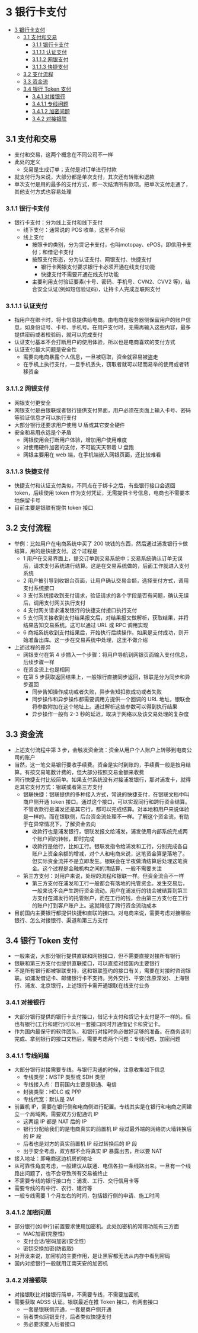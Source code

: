 
# 3 银行卡支付

- [3 银行卡支付](#3-%E9%93%B6%E8%A1%8C%E5%8D%A1%E6%94%AF%E4%BB%98)
  - [3.1 支付和交易](#31-%E6%94%AF%E4%BB%98%E5%92%8C%E4%BA%A4%E6%98%93)
    - [3.1.1 银行卡支付](#311-%E9%93%B6%E8%A1%8C%E5%8D%A1%E6%94%AF%E4%BB%98)
    - [3.1.1.1 认证支付](#3111-%E8%AE%A4%E8%AF%81%E6%94%AF%E4%BB%98)
    - [3.1.1.2 网银支付](#3112-%E7%BD%91%E9%93%B6%E6%94%AF%E4%BB%98)
    - [3.1.1.3 快捷支付](#3113-%E5%BF%AB%E6%8D%B7%E6%94%AF%E4%BB%98)
  - [3.2 支付流程](#32-%E6%94%AF%E4%BB%98%E6%B5%81%E7%A8%8B)
  - [3.3 资金流](#33-%E8%B5%84%E9%87%91%E6%B5%81)
  - [3.4 银行 Token 支付](#34-%E9%93%B6%E8%A1%8C-token-%E6%94%AF%E4%BB%98)
    - [3.4.1 对接银行](#341-%E5%AF%B9%E6%8E%A5%E9%93%B6%E8%A1%8C)
    - [3.4.1.1 专线问题](#3411-%E4%B8%93%E7%BA%BF%E9%97%AE%E9%A2%98)
    - [3.4.1.2 加密问题](#3412-%E5%8A%A0%E5%AF%86%E9%97%AE%E9%A2%98)
    - [3.4.2 对接银联](#342-%E5%AF%B9%E6%8E%A5%E9%93%B6%E8%81%94)

## 3.1 支付和交易

- 支付和交易，这两个概念在不同公司不一样
- 此处的定义
  - 交易是生成订单；支付是对订单进行付款
- 就支付行为来说，大部分都是单次支付，其次还有转账和退款
- 单次支付是用的最多的支付方式，即一次结清所有款项。把单次支付走通了，其他支付方式也容易处理

### 3.1.1 银行卡支付

- 银行卡支付：分为线上支付和线下支付
  - 线下支付：通常说的 POS 收单，这里不介绍
  - 线上支付
    - 按照卡的类别，分为贷记卡支付，也叫motopay、ePOS，即信用卡支付；和借记卡支付
    - 按照支付形态，分为认证支付、网银支付、快捷支付
      - 银行卡网银支付要求银行卡必须开通在线支付功能
      - 快捷支付不需要开通在线支付功能
    - 主要利用支付验证要素(卡号、密码、手机号、CVN2、CVV2 等)，结合安全认证(例如短信验证码)，让持卡人完成互联网支付

### 3.1.1.1 认证支付

- 指用户在绑卡时，将卡信息提供给电商。由电商在服务器侧保留用户的账户信息，如身份证号、卡号、手机号。在用户支付时，无需再输入这些内容，最多提供密码或者校验码，就可以完成支付
- 认证支付基本不会打断用户的使用体验，所以也是电商喜欢的支付方式
- 认证支付最大问题是安全性
  - 需要向电商暴露个人信息，一旦被窃取，资金就容易被盗走
  - 在手机上执行支付，一旦手机丢失，窃取者就可以轻而易举的使用或者转移资金

### 3.1.1.2 网银支付

- 网银支付更安全
- 网银支付是由银联或者银行提供支付界面，用户必须在页面上输入卡号、密码等验证信息才可以执行支付
- 大部分银行还要求用户使用 U 盾或其它安全硬件
- 安全和易用永远是个矛盾
  - 网银使用会打断用户体验，增加用户使用难度
  - 对使用硬件加密的支付，不可能天天带着 U 盘跑
  - 网银主要用在 web 端，在手机端嵌入网银页面，还比较难看

### 3.1.1.3 快捷支付

- 快捷支付和认证支付类似，不同点在于绑卡之后，有些银行接口会返回 token，后续使用 token 作为支付凭证，无需提供卡号信息，电商也不需要本地保留卡号
- 目前主要是银联有提供 token 接口

## 3.2 支付流程

- 举例：比如用户在电商系统中买了 200 块钱的东西，然后通过浦发银行卡做结算，用的是快捷支付。这个过程是
  - 1 用户在交易界面上，提交订单到交易系统中；交易系统确认订单无误后，请求支付系统进行结算。这是在交易系统做的，后面工作就进入支付系统
  - 2 用户被引导到收银台页面，让用户确认交易金额，选择支付方式，调用支付系统接口
  - 3 支付系统接收到支付请求，验证请求的各个字段是否有问题，确认无误后，调用支付网关执行支付
  - 4 支付网关请求浦发银行的快捷支付接口执行支付
  - 5 支付网关接收到支付结果报文后，对结果报文做解析，获取结果，并将结果告知交易系统。这可以通过 URL 或 RPC 调用实现
  - 6 商城系统收到支付结果后，开始执行后续操作。如果是支付成功，则开始准备出库。这一步在交易系统中处理，这里不做介绍
- 上述过程的差异
  - 网银支付在第 4 步插入一个步骤：将用户导航到网银页面输入支付信息，后续步骤一样
  - 在资金流上也是相同
  - 在第 5 步获取返回结果上，一般银行直接同步返回，银联是分为同步和异步返回
    - 同步告知操作成功或者失败，异步告知扣款成功或者失败
    - 同步操作和异步操作都需要调用方提供一个回调的 URL 地址，银联会将参数附加在这个地址上。通过解析这些参数可以得到执行结果
    - 异步操作一般有 2-3 秒的延迟，取决于网络以及该交易处理的复杂度

## 3.3 资金流

- 上述支付流程中第 3 步，会触发资金流：资金从用户个人账户上转移到电商公司的账户
- 当然，这一笔交易银行要收手续费。资金是实时到账的，手续费一般是按月结算。有按交易笔数计费的，但大部分按照交易金额来收费
- 同行快捷支付比较简单。如果支付系统没有对接浦发银行，那对浦发卡，就得走其它支付方式：银联或者第三方支付
  - 银联快捷：银联提供的多种接入方式，常说的快捷支付，在银联文档中叫商户侧开通 token 接口。通过这个接口，可以实现同行和跨行资金结算。不管收款行是浦发还是其它行，都可以完成结算。对本地和用户来说体验是一样的。而在银联侧，后台资金流处理不一样。了解这个资金流，有助于在异常情况下，了解资金去向
    - 收款行也是浦发银行，银联发报文给浦发，浦发使用内部系统完成两个账户间的转帐，即时完成
    - 收款行是他行，比如工行。银联发指令给浦发和工行，分别完成各自账户上资金余额的增减，对个人和电商来说，这笔资金算是落地了。但实际资金流并不是立即发生。银联会在半夜做清结算后处理这笔资金。这个过程是金融机构之间的清结算，一般不需要关注
  - 第三方支付：对用户来说，处理的流程和银联一样。但资金流会不一样
    - 第三方支付在浦发和工行一般都会有落地的托管资金。发生交易后，一般来说不会产生跨行资金流动。用户在浦发行的钱会被结算到第三方支付在浦发行的托管账户，而在工行的钱，会由第三方支付在工行的账户打到客户账户上。这就降低了跨行资金流动成本
- 目前国内主要银行都提供快捷和直联的接口。对电商来说，需要考虑对接哪些银行、怎么对接银行、渠道和第三方支付

## 3.4 银行 Token 支付

- 一般来说，大部分银行提供直联和网银接口，但不需要直接对接所有银行
- 银联和第三方支付也提供直联接口，可以直接对接国内主要银行
- 不是所有银行都被银联支持，这和银联签约的接口有关，需要在对接时咨询银联。如浦发借记卡、邮储银行卡不支持。另外交行、平安(含原深发)、上海银行、浦发、北京银行，上述银行卡需开通银联在线支付业务

### 3.4.1 对接银行

- 大部分银行提供的银行卡支付接口，借记卡支付和贷记卡支付是不一样的。但也有银行(工行和建行)可以用一套接口同时开通借记卡和贷记卡。
- 作为国内最保守的软件团队，和银行对接时务必做好足够的准备。在商务谈判完成、拿到银行的接口文档后，需要考虑两个问题：专线问题、加密问题

### 3.4.1.1 专线问题

- 大部分银行对接需要专线。与银行沟通的时候，注意收集如下信息
  - 专线类型：MSTP 类型或 SDH 类型
  - 专线接入点：目前国内主要是联通、电信
  - 封装类型：HDLC 或 PPP
  - 专线代宽：默认是 2M
- 前置机 IP，需要在银行侧和电商侧进行配置。专线其实是在银行和电商之间建立一个局域网，需要双方分配通讯 IP
  - 这两组 IP 都是 NAT 后的 IP
  - 银行分配给我们的是电商真实的前置机 IP 经过最外端的网络防火墙转换后的 IP 段
  - 后者也是对方的真实前置机 IP 经过转换后的 IP 段
  - 出于安全考虑，双方都不会将真实 IP 暴露出去，所以要 NAT
- 接入地址：即电商这边机房的地址
- 从可靠性角度考虑，一般建议从联通、电信各拉一条线路出来。一旦有一个线路出问题了，也不会导致所有交易被终止
- 不需要专线的银行接口有：浦发、工行、交行信用卡等
- 需要专线的有中行、农行、建行等
- 一般专线需要 1 个月左右的时间，包括银行侧的申请、施工时间

### 3.4.1.2 加密问题

- 部分银行(如中行)前置要求使用加密机。此处加密机的常用功能有三方面
  - MAC加密(完整性)
  - 支付会话/密码加密(安全性)
  - 密钥交换加密(防截取)
- 对开发来说，加密机的主要作用，是让黑客都无法从内存中看到密码
- 国内对接银行一般就用江南天安的加密机

### 3.4.2 对接银联

- 对接银联比对接银行简单，不需要专线，不需要加密机
- 需要获取 ADSS 认证。银联最近在推 Token 接口，有两套接口
  - 一套是银联侧开通，一套是商户侧开通
  - 前者类似网银支付，后者类似快捷支付
  - 务必要求接入后者接口
